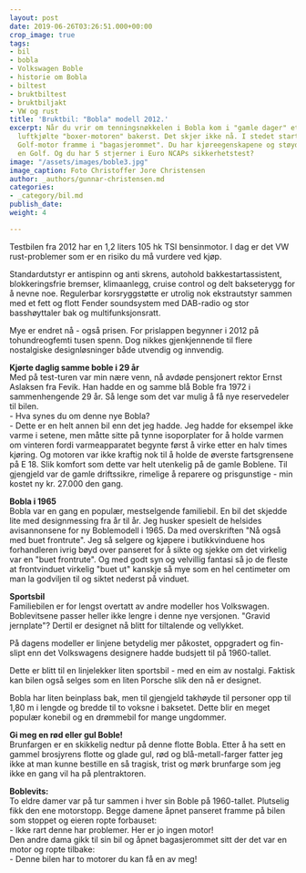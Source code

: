 ```yaml
---
layout: post
date: 2019-06-26T03:26:51.000+00:00
crop_image: true
tags:
- bil
- bobla
- Volkswagen Boble
- historie om Bobla
- biltest
- bruktbiltest
- bruktbiljakt
- VW og rust
title: 'Bruktbil: "Bobla" modell 2012.'
excerpt: Når du vrir om tenningsnøkkelen i Bobla kom i "gamle dager" et brøl fra den
  luftkjølte "boxer-motoren" bakerst. Det skjer ikke nå. I stedet starter en stillegående
  Golf-motor framme i "bagasjerommet". Du har kjøreegenskapene og støydempingen til
  en Golf. Og du har 5 stjerner i Euro NCAPs sikkerhetstest?
image: "/assets/images/boble3.jpg"
image_caption: Foto Christoffer Jore Christensen
author: _authors/gunnar-christensen.md
categories:
- _category/bil.md
publish_date: 
weight: 4

---
```

Testbilen fra 2012 har en 1,2 liters 105 hk TSI bensinmotor. I dag er det VW rust-problemer som er en risiko du må vurdere ved kjøp. 

Standardutstyr er antispinn og anti skrens, autohold bakkestartassistent, blokkeringsfrie bremser, klimaanlegg, cruise control og delt bakseterygg for å nevne noe. Regulerbar korsryggstøtte er utrolig nok ekstrautstyr sammen med et fett og flott Fender soundsystem med DAB-radio og stor basshøyttaler bak og multifunksjonsratt.

Mye er endret nå - også prisen. For prislappen begynner i 2012 på tohundreogfemti tusen spenn. Dog nikkes gjenkjennende til flere nostalgiske designløsninger både utvendig og innvendig.

**Kjørte daglig samme boble i 29 år**  
Med på test-turen var min nære venn, nå avdøde pensjonert rektor Ernst Aslaksen fra Fevik. Han hadde en og samme blå Boble fra 1972 i sammenhengende 29 år. Så lenge som det var mulig å få nye reservedeler til bilen.  
\- Hva synes du om denne nye Bobla?  
\- Dette er en helt annen bil enn det jeg hadde. Jeg hadde for eksempel ikke varme i setene, men måtte sitte på tynne isoporplater for å holde varmen om vinteren fordi varmeapparatet begynte først å virke etter en halv times kjøring. Og motoren var ikke kraftig nok til å holde de øverste fartsgrensene på E 18. Slik komfort som dette var helt utenkelig på de gamle Boblene. Til gjengjeld var de gamle driftssikre, rimelige å reparere og prisgunstige - min kostet ny kr. 27.000 den gang.

**Bobla i 1965**  
Bobla var en gang en populær, mestselgende familiebil. En bil det skjedde lite med designmessing fra år til år. Jeg husker spesielt de helsides avisannonsene for ny Boblemodell i 1965. Da med overskriften "Nå også med buet frontrute". Jeg så selgere og kjøpere i butikkvinduene hos forhandleren ivrig bøyd over panseret for å sikte og sjekke om det virkelig var en "buet frontrute". Og med godt syn og velvillig fantasi så jo de fleste at frontvinduet virkelig "buet ut" kanskje så mye som en hel centimeter om man la godviljen til og siktet nederst på vinduet.

**Sportsbil**  
Familiebilen er for lengst overtatt av andre modeller hos Volkswagen. Boblevitsene passer heller ikke lengre i denne nye versjonen. "Gravid jernplate"? Dertil er designet nå blitt for tiltalende og vellykket.

På dagens modeller er linjene betydelig mer påkostet, oppgradert og fin-slipt enn det Volkswagens designere hadde budsjett til på 1960-tallet.

Dette er blitt til en linjelekker liten sportsbil - med en eim av nostalgi. Faktisk kan bilen også selges som en liten Porsche slik den nå er designet.

Bobla har liten beinplass bak, men til gjengjeld takhøyde til personer opp til 1,80 m i lengde og bredde til to voksne i baksetet. Dette blir en meget populær konebil og en drømmebil for mange ungdommer.

**Gi meg en rød eller gul Boble!**  
Brunfargen er en skikkelig nedtur på denne flotte Bobla. Etter å ha sett en gammel brosjyrens flotte og glade gul, rød og blå-metall-farger fatter jeg ikke at man kunne bestille en så tragisk, trist og mørk brunfarge som jeg ikke en gang vil ha på plentraktoren.

**Boblevits:**  
To eldre damer var på tur sammen i hver sin Boble på 1960-tallet. Plutselig fikk den ene motorstopp. Begge damene åpnet panseret framme på bilen som stoppet og eieren ropte forbauset:  
\- Ikke rart denne har problemer. Her er jo ingen motor!  
Den andre dama gikk til sin bil og åpnet bagasjerommet sitt der det var en motor og ropte tilbake:  
\- Denne bilen har to motorer du kan få en av meg!